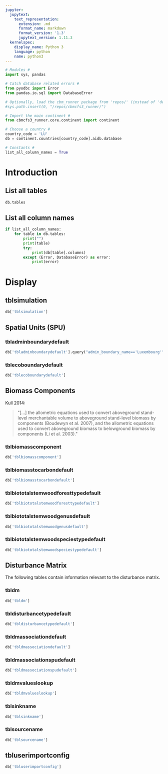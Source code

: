 ```yaml
---
jupyter:
  jupytext:
    text_representation:
      extension: .md
      format_name: markdown
      format_version: '1.3'
      jupytext_version: 1.11.3
  kernelspec:
    display_name: Python 3
    language: python
    name: python3
---
```


```python
# Modules #
import sys, pandas

# Catch database related errors #
from pyodbc import Error
from pandas.io.sql import DatabaseError

# Optionally, load the cbm_runner package from 'repos/' (instead of 'deploy/') #
#sys.path.insert(0, "/repos/cbmcfs3_runner/")

# Import the main continent #
from cbmcfs3_runner.core.continent import continent

# Choose a country #
country_code = 'LU'
db = continent.countries[country_code].aidb.database

# Constants #
list_all_column_names = True
```

# Introduction





## List all tables

```python
db.tables
```

## List all column names

```python
if list_all_column_names:
    for table in db.tables:
        print("")
        print(table)
        try:
            print(db[table].columns)
        except (Error, DatabaseError) as error:
            print(error)
```

# Display



## tblsimulation

```python
db['tblsimulation']
```

## Spatial Units (SPU)


### tbladminboundarydefault


```python
db['tbladminboundarydefault'].query("admin_boundary_name=='Luxembourg'")
```


### tblecoboundarydefault

```python
db['tblecoboundarydefault']
```

## Biomass Components
Kull 2014:

> "[...] the allometric equations used to convert aboveground stand-level merchantable volume to
>  aboveground stand-level biomass by components (Boudewyn et al. 2007), and the allometric equations used
> to convert aboveground biomass to belowground biomass by components (Li et al. 2003)."


### tblbiomasscomponent

```python
db['tblbiomasscomponent']
```

### tblbiomasstocarbondefault

```python
db['tblbiomasstocarbondefault']
```

### tblbiototalstemwoodforesttypedefault 

```python
db['tblbiototalstemwoodforesttypedefault']
```

### tblbiototalstemwoodgenusdefault

```python
db['tblbiototalstemwoodgenusdefault']
```

### tblbiototalstemwoodspeciestypedefault

```python
db['tblbiototalstemwoodspeciestypedefault']
```

## Disturbance Matrix
The following tables contain information relevant to the disturbance matrix.
### tbldm

```python
db['tbldm']
```

### tbldisturbancetypedefault

```python
db['tbldisturbancetypedefault']
```

### tbldmassociationdefault

```python
db['tbldmassociationdefault']
```

### tbldmassociationspudefault

```python
db['tbldmassociationspudefault']
```

### tbldmvalueslookup

```python
db['tbldmvalueslookup']
```

### tblsinkname

```python
db['tblsinkname']
```

### tblsourcename

```python
db['tblsourcename']
```

## tbluserimportconfig

```python
db['tbluserimportconfig']
```
